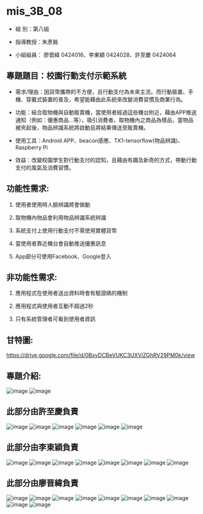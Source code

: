 # mis_3B_08

- 組   別：第八組

- 指導教授：朱彥銘

- 小組組員： 廖晋緯 0424016、李東穎 0424028、許至慶 0424064 

專題題目：校園行動支付示範系統
-------

- 需求/理由：因貨幣攜帶的不方便，且行動支付為未來主流。而行動裝置、手機、穿戴式裝置的普及，希望能藉由此系統來改變消費習慣及商業行為。

- 功能：結合取物機與自動販賣機，當使用者經過這些機台附近，藉由APP推送通知（例如：優惠商品...等），吸引消費者，取物機內之商品為樣品，當物品被夾起後，物品辨識系統將啟動且將結果傳送至販賣機。

- 使用工具：Android APP、beacon感應、TX1-tensorflow(物品辨識)、Raspberry Pi

- 效益：改變校園學生對行動支付的認知，且藉由有趣及新奇的方式，帶動行動支付的風氣及消費習慣。

功能性需求:
-------

 1. 使用者使用時人臉辨識將會做動

 2. 取物機內物品會利用物品辨識系統辨識

 3. 系統支付上使用行動支付不需使用實體貨幣

 4. 當使用者靠近機台會自動推送優惠訊息

 5. App部分可使用Facebook、Google登入

非功能性需求:
-------

 1. 應用程式在使用者送出資料時會有驗證碼的機制

 2. 應用程式與使用者互動不超過2秒

 3. 只有系統管理者可看到使用者資訊

甘特圖:
-------
https://drive.google.com/file/d/0BxyDCBeVUKC3UXViZGhRV29PM0k/view

專題介紹:
-------

![image](https://github.com/EddieSyu/mis_3B_08/blob/master/%E6%8A%95%E5%BD%B1%E7%89%871.JPG)
![image](https://github.com/EddieSyu/mis_3B_08/blob/master/%E6%8A%95%E5%BD%B1%E7%89%872.JPG)

此部分由許至慶負責
-------

![image](https://github.com/EddieSyu/mis_3B_08/blob/master/%E6%8A%95%E5%BD%B1%E7%89%873.JPG)
![image](https://github.com/EddieSyu/mis_3B_08/blob/master/%E6%8A%95%E5%BD%B1%E7%89%874.JPG)
![image](https://github.com/EddieSyu/mis_3B_08/blob/master/%E6%8A%95%E5%BD%B1%E7%89%875.JPG)
![image](https://github.com/EddieSyu/mis_3B_08/blob/master/%E6%8A%95%E5%BD%B1%E7%89%876.JPG)
![image](https://github.com/EddieSyu/mis_3B_08/blob/master/%E6%8A%95%E5%BD%B1%E7%89%877.JPG)
![image](https://github.com/EddieSyu/mis_3B_08/blob/master/%E6%8A%95%E5%BD%B1%E7%89%878.JPG)

此部分由李東穎負責
-------

![image](https://github.com/EddieSyu/mis_3B_08/blob/master/%E6%8A%95%E5%BD%B1%E7%89%879.JPG)
![image](https://github.com/EddieSyu/mis_3B_08/blob/master/%E6%8A%95%E5%BD%B1%E7%89%8710.JPG)
![image](https://github.com/EddieSyu/mis_3B_08/blob/master/%E6%8A%95%E5%BD%B1%E7%89%8711.JPG)
![image](https://github.com/EddieSyu/mis_3B_08/blob/master/%E6%8A%95%E5%BD%B1%E7%89%8712.JPG)
![image](https://github.com/EddieSyu/mis_3B_08/blob/master/%E6%8A%95%E5%BD%B1%E7%89%8713.JPG)
![image](https://github.com/EddieSyu/mis_3B_08/blob/master/%E6%8A%95%E5%BD%B1%E7%89%8714.JPG)
![image](https://github.com/EddieSyu/mis_3B_08/blob/master/%E6%8A%95%E5%BD%B1%E7%89%8715.JPG)
![image](https://github.com/EddieSyu/mis_3B_08/blob/master/%E6%8A%95%E5%BD%B1%E7%89%8716.JPG)

此部分由廖晋緯負責
-------

![image](https://github.com/EddieSyu/mis_3B_08/blob/master/%E6%8A%95%E5%BD%B1%E7%89%8717.JPG)
![image](https://github.com/EddieSyu/mis_3B_08/blob/master/%E6%8A%95%E5%BD%B1%E7%89%8718.JPG)
![image](https://github.com/EddieSyu/mis_3B_08/blob/master/%E6%8A%95%E5%BD%B1%E7%89%8719.JPG)
![image](https://github.com/EddieSyu/mis_3B_08/blob/master/%E6%8A%95%E5%BD%B1%E7%89%8720.JPG)
![image](https://github.com/EddieSyu/mis_3B_08/blob/master/%E6%8A%95%E5%BD%B1%E7%89%8721.JPG)
![image](https://github.com/EddieSyu/mis_3B_08/blob/master/%E6%8A%95%E5%BD%B1%E7%89%8722.JPG)
![image](https://github.com/EddieSyu/mis_3B_08/blob/master/%E6%8A%95%E5%BD%B1%E7%89%8723.JPG)
![image](https://github.com/EddieSyu/mis_3B_08/blob/master/%E6%8A%95%E5%BD%B1%E7%89%8724.JPG)
![image](https://github.com/EddieSyu/mis_3B_08/blob/master/%E6%8A%95%E5%BD%B1%E7%89%8725.JPG)
![image](https://github.com/EddieSyu/mis_3B_08/blob/master/%E6%8A%95%E5%BD%B1%E7%89%8726.JPG)



